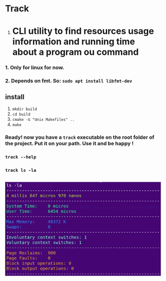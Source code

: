 
# Track

1. # CLI utility to find resources usage information and running time about a program ou command

### 1. Only for linux for now.
### 2. Depends on fmt. So: `sudo apt install libfmt-dev`


## install

1. `mkdir build`
2. `cd build`
3. `cmake -G "Unix Makefiles" ..`
4. `make`

### Ready! now you have a `track` executable on the root folder of the project. Put it on your path. Use it and be happy !

### `track --help`

### `track ls -la`


##

![Screenshot from 2024-01-23 16-41-27.png](track.png)



